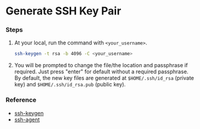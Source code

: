 # Generate SSH Key Pair

### Steps

1.  At your local, run the command with `<your_username>`.

    ```bash
    ssh-keygen -t rsa -b 4096 -C <your_username>
    ```
2. You will be prompted to change the file/the location and passphrase if required. Just press "enter" for default without a required passphrase. By default, the new key files are generated at `$HOME/.ssh/id_rsa` (private key) and `$HOME/.ssh/id_rsa.pub` (public key).

### Reference

* [ssh-keygen](https://www.ssh.com/ssh/keygen/)
* [ssh-agent](https://www.ssh.com/ssh/agent)
